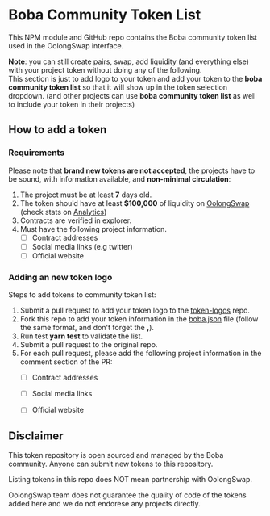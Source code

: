 # Boba Community Token List

This NPM module and GitHub repo contains the Boba community token list used in the OolongSwap interface.  

__Note__: you can still create pairs, swap, add liquidity (and everything else) with your project token without doing any of the following.  
This section is just to add logo to your token and add your token to the __boba community token list__ so that it will show up in the token selection dropdown. (and other projects can use __boba community token list__ as well to include your token in their projects)

## How to add a token
### Requirements
Please note that __brand new tokens are not accepted__,
the projects have to be sound, with information available, and __non-minimal circulation__:

1. The project must be at least __7__ days old.
2. The token should have at least __$100,000__ of liquidity on [OolongSwap](https://oolongswap.com/) (check stats on [Analytics](https://info.oolongswap.com/#/tokens))
3. Contracts are verified in explorer.
4. Must have the following project information.
   - [ ] Contract addresses 
   - [ ] Social media links (e.g twitter)
   - [ ] Official website

### Adding an new token logo
Steps to add tokens to community token list:
1. Submit a pull request to add your token logo to the [token-logos](https://github.com/OolongSwap/token-logos) repo. 
2. Fork this repo to add your token information in the [boba.json](https://github.com/OolongSwap/boba-community-token-list/blob/main/src/tokens/boba.json) file (follow the same format, and don't forget the __,__).
3. Run test __yarn test__ to validate the list.
4. Submit a pull request to the original repo.
5. For each pull request, please add the following project information in the comment section of the PR: 
   - [ ] Contract addresses
   - [ ] Social media links
   - [ ] Official website


## Disclaimer

This token repository is open sourced and managed by the Boba community. Anyone can submit new tokens to this repository.  

Listing tokens in this repo does NOT mean partnership with OolongSwap.

OolongSwap team does not guarantee the quality of code of the tokens added here and we do not endorese any projects directly.  
